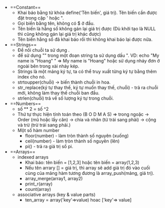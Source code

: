 - ==Constant==
	- Khai báo bằng từ khóa define('Tên biến', giá trị). Tên biến cần được đặt trong cặp ' hoặc ".
	- Gọi biến bằng tên, không có $ ở đầu.
	- Tên biến là hằng số không gán lại giá trị được (Dù khởi tạo là NULL thì cũng không gán lại giá trị khác được)
	- Tên biến hằng số đã khai báo rồi thì không khai báo lại được nữa.
- ==Strings==
	- Để nối chuỗi ta sử dụng . 
	- để sử dụng "" trong một đoạn string ta sử dụng dấu \". VD: echo "My name is \"Hoang\" " => My name is "Hoang" hoặc sử dụng nháy đơn ở ngoài bên trong xài nháy kép.
	- Strings là một mảng ký tự, ta có thể truy xuất từng ký tự bằng thêm index cho nó.
	- strtoupper(chuỗi) -> biến thành chuỗi in hoa.
	- str_replace(ký tự thay thế, ký tự muốn thay thế, chuỗi) - trả ra chuỗi mới, không làm thay thế chuỗi ban đầu.
	- strlen(chuỗi) trả về số lượng ký tự trong chuỗi.
- ==Numbers==
	- số ** 2 = số ^2
	- Thứ tự thực hiện tính toán theo  (B O D M A S) => trong ngoặc -> Order (mũ hoặc lấy căn) -> chia và nhân (từ trái sang phải) -> cộng và trừ (trừ trái sang phải.)
	- Một số hàm number
		- floor(number) - làm tròn thành số nguyên (xuống)
		- ceil(number) - làm tròn thành số nguyên (lên)
		- pi() - trả ra giá trị số pi.
- ==Arrays==
	- indexed arrays
		- Khai báo: tên biến = [1,2,3] hoặc tên biến = array(1,2,3)
		- Nếu tên arrary [] = giá trị, thì array sẽ add giá trị đó vào cuối cùng của mảng hàm tương đương là array_push(mảng, giá trị).
		- array_merge(array1, array2)
		- print_r(array)
		- count(array)
	- associative arrays (key & value parts)
		- ten_array = array('key'=>value) hoac ['key'=> value]
		